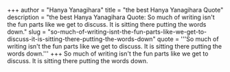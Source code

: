 +++
author = "Hanya Yanagihara"
title = "the best Hanya Yanagihara Quote"
description = "the best Hanya Yanagihara Quote: So much of writing isn't the fun parts like we get to discuss. It is sitting there putting the words down."
slug = "so-much-of-writing-isnt-the-fun-parts-like-we-get-to-discuss-it-is-sitting-there-putting-the-words-down"
quote = '''So much of writing isn't the fun parts like we get to discuss. It is sitting there putting the words down.'''
+++
So much of writing isn't the fun parts like we get to discuss. It is sitting there putting the words down.
